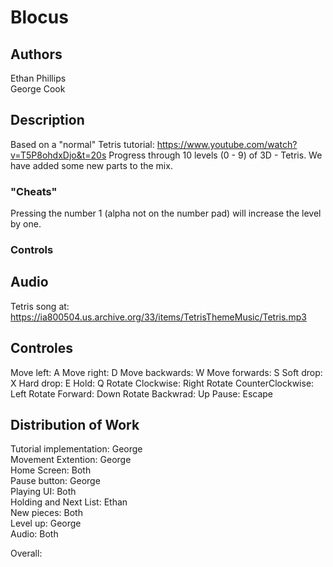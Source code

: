# Blocus

## Authors

Ethan Phillips    
George Cook    

## Description

Based on a "normal" Tetris tutorial: https://www.youtube.com/watch?v=T5P8ohdxDjo&t=20s 
Progress through 10 levels (0 - 9) of 3D - Tetris. We have added some new parts to the mix.

### "Cheats"

Pressing the number 1 (alpha not on the number pad) will increase the level by one.   

### Controls

## Audio

Tetris song at: https://ia800504.us.archive.org/33/items/TetrisThemeMusic/Tetris.mp3    

## Controles

Move left: A
Move right: D
Move backwards: W
Move forwards: S
Soft drop: X
Hard drop: E
Hold: Q
Rotate Clockwise: Right
Rotate CounterClockwise: Left
Rotate Forward: Down
Rotate Backwrad: Up
Pause: Escape

## Distribution of Work

Tutorial implementation: George    
Movement Extention: George   
Home Screen: Both    
Pause button: George   
Playing UI: Both    
Holding and Next List: Ethan    
New pieces: Both   
Level up: George   
Audio: Both   

Overall: 
